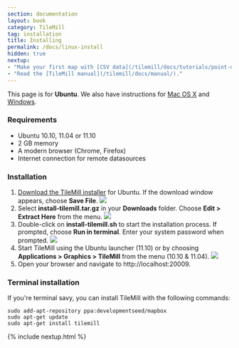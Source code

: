 ```yaml
---
section: documentation
layout: book
category: TileMill
tag: installation
title: Installing
permalink: /docs/linux-install
hidden: true
nextup:
- "Make your first map with [CSV data](/tilemill/docs/tutorials/point-data/)."
- "Read the [TileMill manual](/tilemill/docs/manual/)."
---
```

This page is for **Ubuntu**. We also have instructions for [Mac OS X](/tilemill/docs/mac-install) and [Windows](/tilemill/docs/win-install).

### Requirements
<ul class='checklist'>
  <li class='check'>Ubuntu 10.10, 11.04 or 11.10</li>
  <li class='check'>2 GB memory</li>
  <li class='check'>A modern browser (Chrome, Firefox)</li>
  <li class='check'>Internet connection for remote datasources</li>
</ul>

### Installation
1. [Download the TileMill installer]({{site.categories.homepage[0].platforms[1].url}}) for Ubuntu. If the download window appears, choose **Save File**.
  ![](/tilemill/assets/pages/linux-install-1.png)
2. Select **install-tilemill.tar.gz** in your **Downloads** folder. Choose **Edit > Extract Here** from the menu.
  ![](/tilemill/assets/pages/linux-install-2.png)
3. Double-click on **install-tilemill.sh** to start the installation process. If prompted, choose **Run in terminal**. Enter your system password when prompted.
  ![](/tilemill/assets/pages/linux-install-3.png)
4. Start TileMill using the Ubuntu launcher (11.10) or by choosing **Applications > Graphics > TileMill** from the menu (10.10 & 11.04).
  ![](/tilemill/assets/pages/linux-install-4.png)
5. Open your browser and navigate to http://localhost:20009.

### Terminal installation
If you're terminal savy, you can install TileMill with the following commands:

    sudo add-apt-repository ppa:developmentseed/mapbox
    sudo apt-get update
    sudo apt-get install tilemill

{% include nextup.html %}
